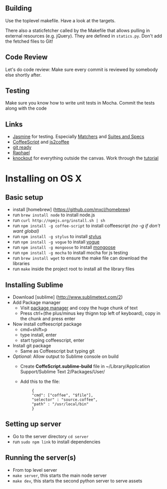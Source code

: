 Building
--------

Use the toplevel makefile. Have a look at the targets.

There also a staticfetcher called by the Makefile that allows pulling in external resources (e.g. jQuery). They are defined in `statics.py`. Don't add the fetched files to Git!


Code Review
-----------

Let's do code review: Make sure every commit is reviewed by somebody else shortly after.


Testing
-------

Make sure you know how to write unit tests in Mocha. Commit the tests along with the code


Links
-----

* [Jasmine](https://github.com/pivotal/jasmine/wiki) for testing. Especially [Matchers](https://github.com/pivotal/jasmine/wiki/Matchers) and [Suites and Specs](https://github.com/pivotal/jasmine/wiki/Suites-and-specs)
* [CoffeeScript](http://js2coffee.org) and [js2coffee](http://js2coffee.org)
* [git ready](http://gitready.com)
* [Raphael](http://raphaeljs.com/reference.html)
* [knockout](http://knockoutjs.com/) for everything outside the canvas. Work through the [tutorial](http://learn.knockoutjs.com/)

Installing on OS X
==================

Basic setup
------------------
* install [homebrew] (https://github.com/mxcl/homebrew)
* run ```brew install node``` to install node.js
* run ```curl http://npmjs.org/install.sh | sh```
* run ```npm install -g coffee-script``` to install coffeescript *(no -g if don't want global)*
* run ```npm install -g stylus``` to install [stylus](http://learnboost.github.com/stylus/)
* run ```npm install -g vogue``` to install [vogue](http://aboutcode.net/vogue/)
* run ```npm install -g mongoose``` to install [mongoose](https://github.com/LearnBoost/mongoose)
* run ```npm install -g mocha``` to install mocha for js testing
* run ```brew install wget``` to ensure the make file can download the libraries
* run ```make``` inside the project root to install all the library files


Installing Sublime
---------------
* Download [sublime] (http://www.sublimetext.com/2)
* Add Package manager
  * Visit [package manager](http://wbond.net/sublime_packages/package_control/installation) and copy the huge chunk of text
  * Press ctrl+(the plus/minus key thignn top left of keyboard), copy in the chunk and press enter
* Now install coffeescript package
  * cmd+shift+p
  * type install, enter
  * start typing coffeescript, enter
* Install git package
  * Same as Coffeescript but typing git
* *Optional:* Allow output to Sublime console on build
  * Create **CoffeScript.sublime-build** file in ~/Library/Application Support/Sublime Text 2/Packages/User/
  * Add this to the file:

      		 {
        	 "cmd": ["coffee", "$file"],
	         "selector" : "source.coffee",
	         "path" : "/usr/local/bin"
       		 }


Setting up server
-----------------

* Go to the server directory ```cd server```
* run ```sudo npm link``` to install dependencies



Running the server(s)
------------------

* From top level server
 * ```make server```, this starts the main node server
 * ```make dev```, this starts the second python server to serve assets
